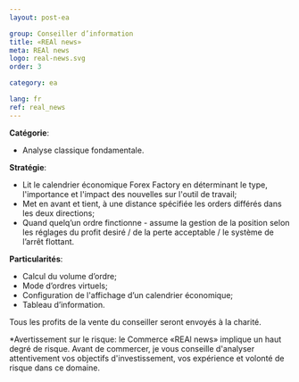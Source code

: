 ```yaml
---
layout: post-ea

group: Conseiller d’information 
title: «REAl news»
meta: REAl news
logo: real-news.svg
order: 3

category: ea

lang: fr
ref: real_news
---
```


**Catégorie**:
  - Analyse classique fondamentale.

**Stratégie**:
  - Lit le calendrier économique Forex Factory en déterminant le type, l'importance et l'impact des nouvelles sur l'outil de travail;
  - Met en avant et tient, à une distance spécifiée les orders différés dans les deux directions;
  - Quand quelq’un ordre finctionne - assume la gestion de la position selon les réglages du profit desiré / de la perte acceptable / le système de l’arrêt flottant.

**Particularités**:
  - Calcul du volume d’ordre;
  - Mode d’ordres virtuels;
  - Configuration de l'affichage d’un calendrier économique;
  - Tableau d’information.

Tous les profits de la vente du conseiller seront envoyés à la charité.

*Avertissement sur le risque: le Commerce «REAl news» implique un haut degré de risque. Avant de commercer, je vous conseille d'analyser attentivement vos objectifs d'investissement, vos expérience et volonté de risque dans ce domaine.
